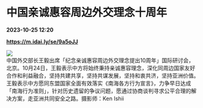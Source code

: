 # 中国亲诚惠容周边外交理念十周年

**2023-10-25 12:20**

**https://m.idai.ly/se/9a5oJJ**

![](http://pic.yupoo.com/fotomag/23204f71/2a3e9e5a.jpg)  
中国外交部长王毅出席「纪念亲诚惠容周边外交理念提出10周年」国际研讨会，北京。10月24日，王毅表示中方将始终秉持亲诚惠容理念，深化同周边国家友好合作和利益融合，坚持共建共享，坚持共谋发展，坚持和衷共济，坚持亚洲价值。王毅表示中方愿同东盟国家全面有效落实《南海各方行为宣言》，力争早日达成「南海行为准则」，针对历史遗留的争议问题，愿通过协商谈判寻求公平合理的解决方案，走亚洲共同安全之路。摄影师：Ken Ishii